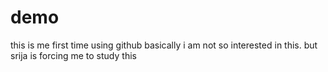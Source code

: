 # demo
this is me first time using github
basically i am not so interested in this. but srija is forcing me to study this

